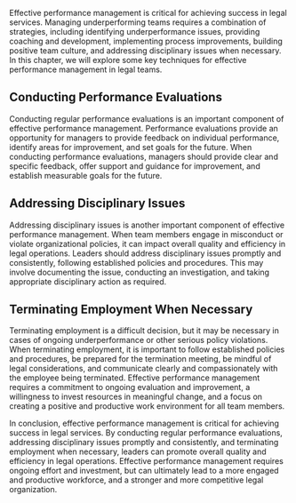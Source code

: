 
Effective performance management is critical for achieving success in legal services. Managing underperforming teams requires a combination of strategies, including identifying underperformance issues, providing coaching and development, implementing process improvements, building positive team culture, and addressing disciplinary issues when necessary. In this chapter, we will explore some key techniques for effective performance management in legal teams.

Conducting Performance Evaluations
----------------------------------

Conducting regular performance evaluations is an important component of effective performance management. Performance evaluations provide an opportunity for managers to provide feedback on individual performance, identify areas for improvement, and set goals for the future. When conducting performance evaluations, managers should provide clear and specific feedback, offer support and guidance for improvement, and establish measurable goals for the future.

Addressing Disciplinary Issues
------------------------------

Addressing disciplinary issues is another important component of effective performance management. When team members engage in misconduct or violate organizational policies, it can impact overall quality and efficiency in legal operations. Leaders should address disciplinary issues promptly and consistently, following established policies and procedures. This may involve documenting the issue, conducting an investigation, and taking appropriate disciplinary action as required.

Terminating Employment When Necessary
-------------------------------------

Terminating employment is a difficult decision, but it may be necessary in cases of ongoing underperformance or other serious policy violations. When terminating employment, it is important to follow established policies and procedures, be prepared for the termination meeting, be mindful of legal considerations, and communicate clearly and compassionately with the employee being terminated. Effective performance management requires a commitment to ongoing evaluation and improvement, a willingness to invest resources in meaningful change, and a focus on creating a positive and productive work environment for all team members.

In conclusion, effective performance management is critical for achieving success in legal services. By conducting regular performance evaluations, addressing disciplinary issues promptly and consistently, and terminating employment when necessary, leaders can promote overall quality and efficiency in legal operations. Effective performance management requires ongoing effort and investment, but can ultimately lead to a more engaged and productive workforce, and a stronger and more competitive legal organization.

